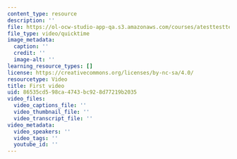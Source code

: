 ```yaml
---
content_type: resource
description: ''
file: https://ol-ocw-studio-app-qa.s3.amazonaws.com/courses/atesttesttest/Screen%20Recording%202021-10-15%20at%2010.13.50%20AM.mov
file_type: video/quicktime
image_metadata:
  caption: ''
  credit: ''
  image-alt: ''
learning_resource_types: []
license: https://creativecommons.org/licenses/by-nc-sa/4.0/
resourcetype: Video
title: First video
uid: 86535cd5-98ca-4743-bc92-8d77219b2035
video_files:
  video_captions_file: ''
  video_thumbnail_file: ''
  video_transcript_file: ''
video_metadata:
  video_speakers: ''
  video_tags: ''
  youtube_id: ''
---
```

